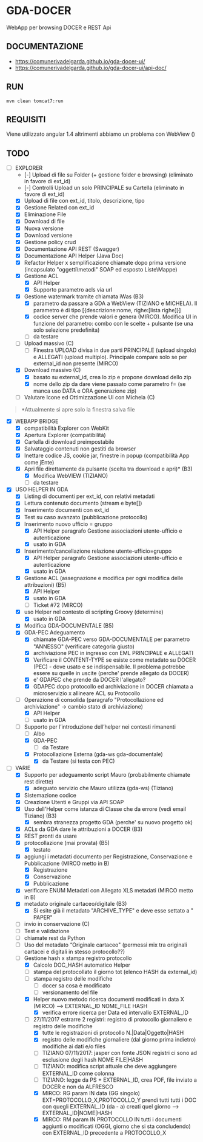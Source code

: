 # GDA-DOCER
WebApp per browsing DOCER e REST Api

## DOCUMENTAZIONE

- https://comunerivadelgarda.github.io/gda-docer-ui/
- https://comunerivadelgarda.github.io/gda-docer-ui/api-doc/

## RUN

	mvn clean tomcat7:run
	
## REQUISITI

Viene utilizzato angular 1.4 altrimenti abbiamo un problema con WebView ()

## TODO

- [ ] EXPLORER
  - [-] Upload di file su Folder (+ gestione folder e browsing) (eliminato in favore di ext_id)
  - [-] Controlli Upload un solo PRINCIPALE su Cartella (eliminato in favore di ext_id)
  - [x] Upload di file con ext_id, titolo, descrizione, tipo
  - [x] Gestione Related con ext_id
  - [x] Eliminazione File
  - [x] Download di file
  - [x] Nuova versione
  - [x] Download versione
  - [x] Gestione policy crud
  - [x] Documentazione API REST (Swagger)
  - [x] Documentazione API Helper (Java Doc)
  - [x] Refactor Helper x semplificazione chiamate dopo prima versione (incapsulato "oggetti\metodi" SOAP ed esposto Liste\Mappe)
  - [x] Gestione ACL
    - [x] API Helper
    - [x] Supporto parametro acls via url
  - [x] Gestione watermark tramite chiamata iWas (B3)
    - [x] parametro da passare a GDA a WebView (TIZIANO e MICHELA). Il parametro è di tipo [{descrizione:nome, righe:[lista righe]}]
    - [x] codice server che prende valori e genera (MIRCO). Modifica UI in funzione del parametro: combo con le scelte + pulsante (se una solo selezione predefinita)
    - [ ] da testare    
  - [ ] Upload massivo (C)
    - [ ] Finestra UPLOAD divisa in due parti PRINCIPALE (upload singolo) e ALLEGATI (upload multiplo). Principale compare solo se per external_id non presente (MIRCO)
  - [x] Download massivo (C)
    - [x] basato su external_id, crea lo zip e propone download dello zip
    - [x] nome dello zip da dare viene passato come parametro f= (se manca uso DATA e ORA generazione zip)
  - [ ] Valutare Icone ed Ottimizzazione UI con Michela (C) 
  
> *Attualmente si apre solo la finestra salva file

- [x] WEBAPP BRIDGE
  - [x] compatibilità Explorer con WebKit 
  - [x] Apertura Explorer (compatibilità)
  - [x] Cartella di download preimpostabile
  - [x] Salvataggio contenuti non gestiti da browser
  - [x] Inettare codice JS, cookie jar, finestre in popup (compatibilità App come jEnte)
  - [x] Apri file direttamente da pulsante (scelta tra download e apri)* (B3)
    - [x] Modifica WebVIEW (TIZIANO)
    - [ ] da testare

- [x] USO HELPER IN GDA
  - [x] Listing di documenti per ext_id, con relativi metadati
  - [x] Lettura contenuto documento (stream e byte[])
  - [x] Inserimento documenti con ext_id
  - [x] Test su caso avanzato (pubblicazione protocollo)
  - [x] Inserimento nuovo ufficio = gruppo
    - [x] API Helper paragrafo Gestione associazioni utente-ufficio e autenticazione
    - [x] usato in GDA
  - [x] Inserimento/cancellazione relazione utente-ufficio=gruppo
    - [x] API Helper paragrafo Gestione associazioni utente-ufficio e autenticazione
    - [x] usato in GDA
  - [x] Gestione ACL (assegnazione e modifica per ogni modifica delle attribuzioni) (B5)
    - [x] API Helper
    - [x] usato in GDA
    - [ ] Ticket #72 (MIRCO)
  - [x] uso Helper nel contesto di scripting Groovy (determine)
    - [x] usato in GDA
  - [x] Modifica GDA-DOCUMENTALE (B5)
  - [x] GDA-PEC Adeguamento 
    - [x] chiamate GDA-PEC verso GDA-DOCUMENTALE per parametro "ANNESSO" (verificare categoria giusto)
    - [x] archiviazione PEC in ingresso con EML PRINCIPALE e ALLEGATI
    - [x] Verificare il CONTENT-TYPE se esiste come metadato su DOCER (PEC) - dove usato e se indispensabile. Il problema potrebbe essere su quelle in uscite (perche' prende allegato da DOCER)
    - [x] e' GDAPEC che prende da DOCER l'allegato?
    - [x] GDAPEC dopo protocollo ed archiviazione in DOCER chiamata a microservizio x allineare ACL su Protocollo
  - [ ] Operazione di consolida (paragrafo "Protocollazione ed archiviazione" -> cambio stato di archiviazione)
    - [x] API Helper
    - [ ] usato in GDA
  - [ ] Supporto per l’introduzione dell’helper nei contesti rimanenti
    - [ ] Albo
    - [x] GDA-PEC
      - [ ] da Testare
    - [x] Protocollazione Esterna (gda-ws gda-documentale)
      - [x] da Testare (si testa con PEC)

- [ ] VARIE
  - [x] Supporto per adeguamento script Mauro (probabilmente chiamate rest dirette)
    - [x] adeguato servizio che Mauro utilizza (gda-ws) (Tiziano)
  - [x] Sistemazione codice
  - [x] Creazione Utenti e Gruppi via API SOAP
  - [x] Uso dell'Helper come istanza di Classe che da errore (vedi email Tiziano) (B3)
    - [x] sembra stranezza progetto GDA (perche' su nuovo progetto ok)
  - [x] ACLs da GDA dare le attribuzioni a DOCER (B3)
   - [x] REST pronti da usare
  - [x] protocollazione (mai provata) (B5)
    - [x] testato
  - [x] aggiungi i metadati documento per Registrazione, Conservazione e Pubblicazione (MIRCO metto in B)
    - [x] Registrazione
    - [x] Conservazione
    - [x] Pubblicazione
  - [x] verificare ENUM Metadati con Allegato XLS metadati (MIRCO metto in B)
  - [x] metadato originale cartaceo/digitale (B3)
    - [x] Si esite già il metadato "ARCHIVE_TYPE" e deve esse settato a " PAPER"
  - [ ] invio in conservazione (C)
  - [ ] Test e validazione
  - [ ] chiamate rest da Python
  - [ ] Uso del metadato “Originale cartaceo" (permessi mix tra originali cartacei e digitali in stesso protocollo??)
  - [ ] Gestione hash x stampa registro protocollo
    - [x] Calcolo DOC_HASH automatico Helper
    - [ ] stampa del protocollato il giorno tot (elenco HASH da external_id)
    - [ ] stampa registro delle modifiche
      - [ ] docer sa cosa è modificato
      - [ ] versionamento del file
    - [x] Helper nuovo metodo ricerca documenti modificati in data X (MIRCO) --> EXTERNAL_ID NOME_FILE HASH
      - [x]  verifica errore ricerca per Data ed intervallo EXTERNAL_ID
    - [ ] 27/11/2017 estrarre 2 registri: registro di protocollo giornaliero e registro delle modifiche
      - [x] tutte le registrazioni di protocollo N.|Data|Oggetto|HASH
      - [x] registro delle modifiche giornaliere (dal giorno prima indietro) modifiche ai dati e/o files
      - [ ] TIZIANO 07/11/2017: jasper con fonte JSON registri ci sono ad esclusione degli hash NOME FILE|HASH
      - [ ] TIZIANO: modifica script attuale che deve aggiungere EXTERNAL_ID come colonna
      - [ ] TIZIANO: legge da PS + EXTERNAL_ID, crea PDF, file inviato a DOCER e non da ALFRESCO
      - [x] MIRCO: RG param IN data (GG singolo) EXT=PROTOCOLLO_X,PROTOCOLLO_Y prendi tutti tutti i DOC con quegli EXTERNAL_ID (da - a) creati quel giorno --> EXTERNAL_ID|NOME|HASH
      - [x] MIRCO: RM param IN PROTOCOLLO IN tutti i documenti aggiunti o modificati (OGGI, giorno che si sta concludendo) con EXTERNAL_ID precedente a PROTOCOLLO_X
